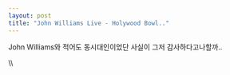 ```yaml
---
layout: post
title: "John Williams Live - Holywood Bowl.."
---
```


John Williams와 적어도 동시대인이었단 사실이 그저 감사하다고나할까..


\\\


